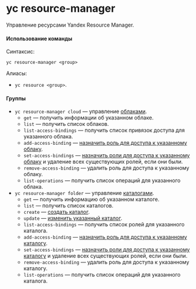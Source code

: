 # yc resource-manager

Управление ресурсами Yandex Resource Manager.

#### Использование команды

Синтаксис:

`yc resource-manager <group>`

Алиасы:

- `yc resource <group>`.

#### Группы

- `yc resource-manager cloud` — управление [облаками](../../../resource-manager/concepts/resources-hierarchy.md#cloud).
    - `get` — получить информации об указанном облаке.
    - `list` — получить список облаков.
    - `list-access-bindings` — получить список привязок доступа для указанного облака.
    - `add-access-binding` — [назначить роль для доступа к указанному облаку](../../../resource-manager/operations/cloud/set-access-bindings.md).
    - `set-access-bindings` — [назначить роли для доступа к указанному облаку](../../../resource-manager/operations/cloud/set-access-bindings.md#multiple-roles) и удаление всех существующих ролей, если они были.
    - `remove-access-binding` — удалить роль для доступа к указанному облаку.
    - `list-operations` — получить список операций для указанного облака.
- `yc resource-manager folder` — управление [каталогами](../../../resource-manager/concepts/resources-hierarchy.md#folder).
    - `get` — получить информацию об указанном каталоге.
    - `list` — получить список каталогов.
    - `create` — [создать каталог](../../../resource-manager/operations/folder/create.md).
    - `update` — [изменить указанный каталог](../../../resource-manager/operations/folder/update.md).
    - `list-access-bindings` — получить список ролей для указанного каталога.
    - `add-access-binding` — [назначить роль для доступа к указанному каталогу](../../../resource-manager/operations/folder/set-access-bindings.md).
    - `set-access-bindings` — [назначить роли для доступа к указанному каталогу](../../../resource-manager/operations/folder/set-access-bindings.md#multiple-roles) и удаление всех существующих ролей, если они были.
    - `remove-access-binding` — удалить роль для доступа к указанному каталогу.
    - `list-operations` — получить список операций для указанного каталога.
